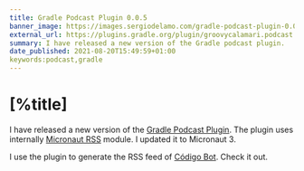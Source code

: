 ```yaml
---
title: Gradle Podcast Plugin 0.0.5
banner_image: https://images.sergiodelamo.com/gradle-podcast-plugin-0.0.5.png
external_url: https://plugins.gradle.org/plugin/groovycalamari.podcast
summary: I have released a new version of the Gradle podcast plugin. 
date_published: 2021-08-20T15:49:59+01:00
keywords:podcast,gradle
---
```


# [%title]


I have released a new version of the [Gradle Podcast Plugin](https://plugins.gradle.org/plugin/groovycalamari.podcast). The plugin uses internally [Micronaut RSS](https://micronaut-projects.github.io/micronaut-rss/latest/guide/#itunespodcast) module. I updated it to Micronaut 3. 

I use the plugin to generate the  RSS feed of [Código Bot](https://codigobot.com).  Check it out.





